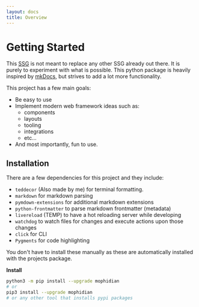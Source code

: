 ```yaml
---
layout: docs
title: Overview
---
```


# Getting Started

This [SSG](./Terms/ssg.md) is not meant to replace any other SSG already out there. It is purely to
experiment with what is possible. This python package is heavily inspired by [mkDocs](https://www.mkdocs.org/), but strives to add a lot more functionality. 

This project has a few main goals:

* Be easy to use
* Implement modern web framework ideas such as:
  * components
  * layouts
  * tooling
  * integrations
  * etc...
* And most importantly, fun to use.

## Installation

There are a few dependencies for this project and they include:

* `teddecor` (Also made by me) for terminal formatting.
* `markdown` for markdown parsing
* `pymdown-extensions` for additional markdown extensions
* `python-frontmatter` to parse markdown frontmatter (metadata)
* `livereload` (TEMP) to have a hot reloading server while developing
* `watchdog` to watch files for changes and execute actions upon those changes
* `click` for CLI
* `Pygments` for code highlighting

You don't have to install these manually as these are automatically installed with the projects package.

**Install**
```bash
python3 -m pip install --upgrade mophidian
# or
pip3 install --upgrade mophidian
# or any other tool that installs pypi packages
```